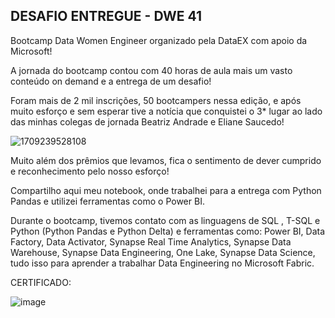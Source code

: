 ## DESAFIO ENTREGUE - DWE 41 

Bootcamp Data Women Engineer organizado pela DataEX com apoio da Microsoft! 


A jornada do bootcamp contou com 40 horas de aula mais um vasto conteúdo on demand e a entrega de um desafio! 

Foram mais de 2 mil inscrições, 50 bootcampers nessa edição, e após muito esforço e sem esperar tive a notícia que conquistei o 3* lugar ao lado das minhas colegas de jornada Beatriz Andrade e Eliane Saucedo! 


![1709239528108](https://github.com/paolamarsura/DWE_desafio/assets/103156976/94a1dd94-63dc-4a19-9a7c-47f44d92272a)

Muito além dos prêmios que levamos, fica o sentimento de dever cumprido e reconhecimento pelo nosso esforço! 

Compartilho aqui meu notebook, onde trabalhei para a entrega com Python Pandas e utilizei ferramentas como o Power BI. 

Durante o bootcamp, tivemos contato com as linguagens de SQL , T-SQL e Python (Python Pandas e Python Delta) e ferramentas como: Power BI, Data Factory, Data Activator, Synapse Real Time Analytics, Synapse Data Warehouse, Synapse Data Engineering, One Lake, Synapse Data Science, tudo isso para aprender a trabalhar Data Engineering no Microsoft Fabric.

CERTIFICADO:

![image](https://github.com/paolamarsura/DWE_desafio/assets/103156976/838ab378-72a5-406c-af56-c505f0d7166a)

